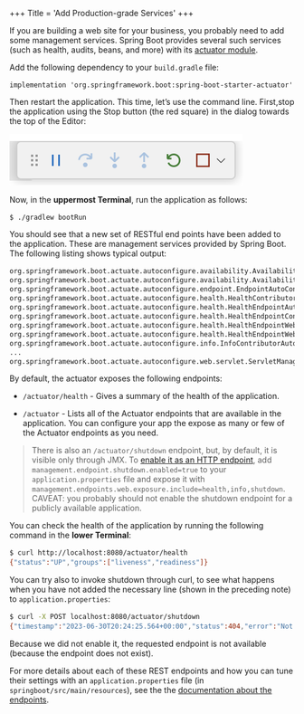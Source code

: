 +++
Title = 'Add Production-grade Services'
+++

If you are building a web site for your business, you probably need to
add some management services. Spring Boot provides several such services
(such as health, audits, beans, and more) with its [actuator
module](http://docs.spring.io/spring-boot/docs/3.1.1/reference/htmlsingle/#production-ready).

Add the following dependency to your `build.gradle` file:

    implementation 'org.springframework.boot:spring-boot-starter-actuator'

Then restart the application. This time, let’s use the command line.
First,stop the application using the Stop button (the red square) in the
dialog towards the top of the Editor:

![](images/editor-start-stop-dialog.png)

Now, in the **uppermost Terminal**, run the application as follows:

    $ ./gradlew bootRun

You should see that a new set of RESTful end points have been added to
the application. These are management services provided by Spring Boot.
The following listing shows typical output:

```text
org.springframework.boot.actuate.autoconfigure.availability.AvailabilityHealthContributorAutoConfiguration
org.springframework.boot.actuate.autoconfigure.availability.AvailabilityProbesAutoConfiguration
org.springframework.boot.actuate.autoconfigure.endpoint.EndpointAutoConfiguration
org.springframework.boot.actuate.autoconfigure.health.HealthContributorAutoConfiguration
org.springframework.boot.actuate.autoconfigure.health.HealthEndpointAutoConfiguration
org.springframework.boot.actuate.autoconfigure.health.HealthEndpointConfiguration
org.springframework.boot.actuate.autoconfigure.health.HealthEndpointWebExtensionConfiguration
org.springframework.boot.actuate.autoconfigure.health.HealthEndpointWebExtensionConfiguration$MvcAdditionalHealthEndpointPathsConfiguration
org.springframework.boot.actuate.autoconfigure.info.InfoContributorAutoConfiguration
...
org.springframework.boot.actuate.autoconfigure.web.servlet.ServletManagementContextAutoConfiguration
```

By default, the actuator exposes the following endpoints:

- `/actuator/health` - Gives a summary of the health of the
  application.

- `/actuator` - Lists all of the Actuator endpoints that are available
  in the application. You can configure your app the expose as many or
  few of the Actuator endpoints as you need.

> There is also an `/actuator/shutdown` endpoint, but, by default, it is
> visible only through JMX. To [enable it as an HTTP
> endpoint](http://docs.spring.io/spring-boot/docs/3.1.1/reference/htmlsingle/#production-ready-endpoints-enabling-endpoints),
> add `management.endpoint.shutdown.enabled=true` to your
> `application.properties` file and expose it with
> `management.endpoints.web.exposure.include=health,info,shutdown`. CAVEAT: you probably should not enable the shutdown endpoint for a
> publicly available application.

You can check the health of the application by running the following
command in the **lower Terminal**:

```bash
$ curl http://localhost:8080/actuator/health
{"status":"UP","groups":["liveness","readiness"]}
```

You can try also to invoke shutdown through curl, to see what happens
when you have not added the necessary line (shown in the preceding note)
to `application.properties`:

```bash
$ curl -X POST localhost:8080/actuator/shutdown
{"timestamp":"2023-06-30T20:24:25.564+00:00","status":404,"error":"Not Found","path":"/actuator/shutdown"}
```

Because we did not enable it, the requested endpoint is not available
(because the endpoint does not exist).

For more details about each of these REST endpoints and how you can tune
their settings with an `application.properties` file (in
`springboot/src/main/resources`), see the the [documentation about the
endpoints](http://docs.spring.io/spring-boot/docs/3.1.1/reference/htmlsingle/#production-ready-endpoints).
